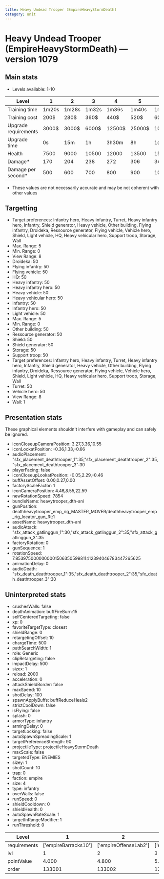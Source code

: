 ```yaml
---
title: Heavy Undead Trooper (EmpireHeavyStormDeath)
category: unit
---
```


# Heavy Undead Trooper (EmpireHeavyStormDeath) — version 1079

## Main stats

  * Levels available: 1-10

|Level               |1    |2    |3    |4     |5     |6      |7      |8      |9       |10      |
|--------------------|-----|-----|-----|------|------|-------|-------|-------|--------|--------|
|Training time       |1m20s|1m28s|1m32s|1m36s |1m40s |1m44s  |1m48s  |1m52s  |1m56s   |2m      |
|Training cost       |200$ |280$ |360$ |440$  |520$  |600$   |680$   |760$   |840$    |920$    |
|Upgrade requirements|3000$|3000$|6000$|12500$|25000$|100000$|160000$|320000$|1000000$|1750000$|
|Upgrade time        |0s   |15m  |1h   |3h30m |8h    |1d     |2d     |3d12h  |5d      |1w1d    |
|Health              |7500 |9000 |10500|12000 |13500 |15000  |16500  |18000  |19500   |22500   |
|Damage*             |170  |204  |238  |272   |306   |340    |374    |408    |442     |510     |
|Damage per second*  |500  |600  |700  |800   |900   |1000   |1100   |1200   |1300    |1500    |

* These values are not necessarily accurate and may be not coherent with other values

## Targetting

  * Target preferences: Infantry hero, Heavy infantry, Turret, Heavy infantry hero, Infantry, Shield generator, Heavy vehicle, Other building, Flying infantry, Droideka, Ressource generator, Flying vehicle, Vehicle hero, Shield, Light vehicle, HQ, Heavy vehicular hero, Support troop, Storage, Wall
  * Max. Range: 5
  * Min. Range: 0
  * View Range: 8
  * Droideka: 50
  * Flying infantry: 50
  * Flying vehicle: 50
  * HQ: 50
  * Heavy infantry: 50
  * Heavy infantry hero: 50
  * Heavy vehicle: 50
  * Heavy vehicular hero: 50
  * Infantry: 50
  * Infantry hero: 50
  * Light vehicle: 50
  * Max. Range: 5
  * Min. Range: 0
  * Other building: 50
  * Ressource generator: 50
  * Shield: 50
  * Shield generator: 50
  * Storage: 50
  * Support troop: 50
  * Target preferences: Infantry hero, Heavy infantry, Turret, Heavy infantry hero, Infantry, Shield generator, Heavy vehicle, Other building, Flying infantry, Droideka, Ressource generator, Flying vehicle, Vehicle hero, Shield, Light vehicle, HQ, Heavy vehicular hero, Support troop, Storage, Wall
  * Turret: 50
  * Vehicle hero: 50
  * View Range: 8
  * Wall: 1

## Presentation stats

These graphical elements shouldn't interfere with gameplay and can safely be ignored.

  * iconCloseupCameraPosition: 3.27,3.36,10.55
  * iconLookatPosition: -0.36,1.33,-0.66
  * audioPlacement: "sfx_placement_deathtrooper_1":35,"sfx_placement_deathtrooper_2":35,"sfx_placement_deathtrooper_3":30
  * playerFacing: false
  * iconCloseupLookatPosition: -0.05,2.29,-0.46
  * buffAssetOffset: 0.00,0.27,0.00
  * factoryScaleFactor: 1
  * iconCameraPosition: 4.46,8.55,22.59
  * newRotationSpeed: 7854
  * bundleName: heavytrooper_dth-ani
  * gunPosition: deathheavytrooper_emp_rig_MASTER_MOVER/deathheavytrooper_emp_rig_locator_gun_Rt:1
  * assetName: heavytrooper_dth-ani
  * audioAttack: "sfx_attack_gatlinggun_1":30,"sfx_attack_gatlinggun_2":35,"sfx_attack_gatlinggun_3":35
  * factoryRotation: 0
  * gunSequence: 1
  * rotationSpeed: 7.8539750000000001506350599811412394046783447265625
  * animationDelay: 0
  * audioDeath: "sfx_death_deathtrooper_1":35,"sfx_death_deathtrooper_2":35,"sfx_death_deathtrooper_3":30

## Uninterpreted stats

  * crushesWalls: false
  * deathAnimation: buffFireBurn:15
  * selfCenteredTargeting: false
  * xp: 0
  * favoriteTargetType: closest
  * shieldRange: 0
  * retargetingOffset: 10
  * chargeTime: 500
  * pathSearchWidth: 1
  * role: Generic
  * clipRetargeting: false
  * impactDelay: 500
  * sizex: 1
  * reload: 2000
  * acceleration: 0
  * attackShieldBorder: false
  * maxSpeed: 10
  * shotDelay: 100
  * spawnApplyBuffs: buffReduceHeals2
  * strictCoolDown: false
  * isFlying: false
  * splash: 0
  * armorType: infantry
  * armingDelay: 0
  * targetLocking: false
  * autoSpawnSpreadingScale: 1
  * targetPreferenceStrength: 90
  * projectileType: projectileHeavyStormDeath
  * maxScale: false
  * targetedType: ENEMIES
  * sizey: 1
  * shotCount: 10
  * trap: 0
  * faction: empire
  * size: 4
  * type: infantry
  * overWalls: false
  * runSpeed: 0
  * shieldCooldown: 0
  * shieldHealth: 0
  * autoSpawnRateScale: 1
  * targetInRangeModifier: 1
  * runThreshold: 0

|Level       |1                   |2                    |3                    |4                    |5                    |6                    |7                    |8                    |9                    |10                    |
|------------|--------------------|---------------------|---------------------|---------------------|---------------------|---------------------|---------------------|---------------------|---------------------|----------------------|
|requirements|['empireBarracks10']|['empireOffenseLab2']|['empireOffenseLab3']|['empireOffenseLab4']|['empireOffenseLab5']|['empireOffenseLab6']|['empireOffenseLab7']|['empireOffenseLab8']|['empireOffenseLab9']|['empireOffenseLab10']|
|lvl         |1                   |2                    |3                    |4                    |5                    |6                    |7                    |8                    |9                    |10                    |
|pointValue  |4.000               |4.800                |5.600                |6.400                |7.200                |8.000                |8.800                |9.600                |10.400               |12.000                |
|order       |133001              |133002               |133003               |133004               |133005               |133006               |133007               |133008               |133009               |133010                |

